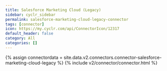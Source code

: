 ```yaml
---
title: Salesforce Marketing Cloud (Legacy)
sidebar: cyclr_sidebar
permalink: salesforce-marketing-cloud-legacy-connector
tags: [connector]
icon: https://my.cyclr.com/api/ConnectorIcon/12317
default_header: false
category: All
categories: []
---
```

{% assign connectordata = site.data.v2.connectors.connector-salesforce-marketing-cloud-legacy %}
{% include v2/connector/connector.html %}	
